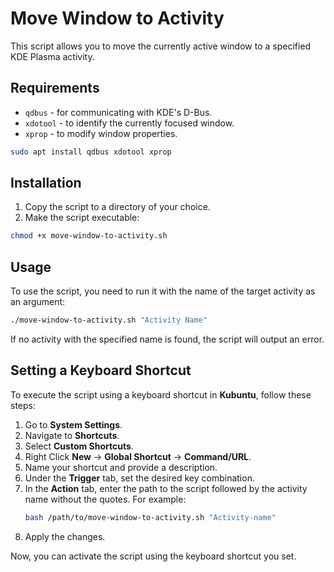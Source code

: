 # Move Window to Activity

This script allows you to move the currently active window to a specified KDE Plasma activity.

## Requirements

- `qdbus` - for communicating with KDE's D-Bus.
- `xdotool` - to identify the currently focused window.
- `xprop` - to modify window properties.

```bash
sudo apt install qdbus xdotool xprop
```

## Installation

1. Copy the script to a directory of your choice.
2. Make the script executable:

```bash
chmod +x move-window-to-activity.sh
```

## Usage

To use the script, you need to run it with the name of the target activity as an argument:

```bash
./move-window-to-activity.sh "Activity Name"
```

If no activity with the specified name is found, the script will output an error.

## Setting a Keyboard Shortcut

To execute the script using a keyboard shortcut in **Kubuntu**, follow these steps:

1. Go to **System Settings**.
2. Navigate to **Shortcuts**.
3. Select **Custom Shortcuts**.
4. Right Click **New** -> **Global Shortcut** -> **Command/URL**.
5. Name your shortcut and provide a description.
6. Under the **Trigger** tab, set the desired key combination.
7. In the **Action** tab, enter the path to the script followed by the activity name without the quotes. For example:
   ```bash
   bash /path/to/move-window-to-activity.sh "Activity-name"
   ```
8. Apply the changes.

Now, you can activate the script using the keyboard shortcut you set.